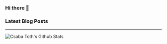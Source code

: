 ### Hi there 👋

### Latest Blog Posts
<!-- BLOG-POST-LIST:START -->
<!-- BLOG-POST-LIST:END -->

---

<img align="left" alt="Csaba Toth's Github Stats" src="https://github-readme-stats.vercel.app/api?username=csaba-toth&show_icons=true&hide_border=true" />

[website]: https://csaba.page
[twitter]: https://twitter.com/tocsa2
[linkedin]: https://linkedin.com/in/csabatothdev/
[instagram]: https://instagram.com/MrCsabaToth
